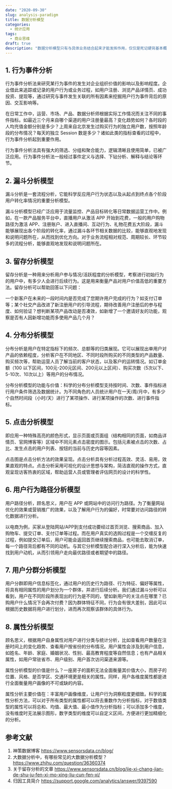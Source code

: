 ```yaml
---
date: "2020-09-30"
slug: analysis-paradigm
title: 数据分析模型
categories:
  - 统计应用
tags:
  - 商业思维
draft: true
description: "数据分析模型只有与具体业务结合起来才能发挥作用，仅仅是死记硬背基本概念是不够的。这里仅仅罗列一些网上抄来的资料，出处见参考文献，以后会就具体案例具体分析"
---
```



## 1. 行为事件分析

行为事件分析法来研究某行为事件的发生对企业组织价值的影响以及影响程度。企业借此来追踪或记录的用户行为或业务过程，如用户注册、浏览产品详情页、成功投资、提现等，通过研究与事件发生关联的所有因素来挖掘用户行为事件背后的原因、交互影响等。

在日常工作中，运营、市场、产品、数据分析师根据实际工作情况而关注不同的事件指标。如最近三个月来自哪个渠道的用户注册量最高？变化趋势如何？各时段的人均充值金额分别是多少？上周来自北京发生过购买行为的独立用户数，按照年龄段的分布情况？每天的独立 Session 数是多少？诸如此类的指标查看的过程中，行为事件分析起到重要作用。

行为事件分析法具有强大的筛选、分组和聚合能力，逻辑清晰且使用简单，已被广泛应用。行为事件分析法一般经过事件定义与选择、下钻分析、解释与结论等环节。

## 2. 漏斗分析模型

漏斗分析是一套流程分析，它能科学反应用户行为状态以及从起点到终点各个阶段用户转化率情况的重要分析模型。

漏斗分析模型已经广泛应用于流量监控、产品目标转化等日常数据运营工作中。例如，在一款产品服务平台中，直播用户从激活 APP 开始到花费，一般的用户购物路径为激活 APP、注册账户、进入直播间、互动行为、礼物花费五大阶段，漏斗能够展现出各个阶段的转化率，通过漏斗各环节相关数据的比较，能够直观地发现和说明问题所在，从而找到优化方向。对于业务流程相对规范、周期较长、环节较多的流程分析，能够直观地发现和说明问题所在。

## 3. 留存分析模型

留存分析是一种用来分析用户参与情况/活跃程度的分析模型，考察进行初始行为的用户中，有多少人会进行后续行为。这是用来衡量产品对用户价值高低的重要方法。留存分析可以帮助回答以下问题：

一个新客户在未来的一段时间内是否完成了您期许用户完成的行为？如支付订单等；某个社交产品改进了新注册用户的引导流程，期待改善用户注册后的参与程度、如何验证？想判断某项产品改动是否凑效，如新增了一个邀请好友的功能，观察是否有人因新增功能而多使用产品几个月？


## 4. 分布分析模型

分布分析是用户在特定指标下的频次、总额等的归类展现。它可以展现出单用户对产品的依赖程度，分析客户在不同地区、不同时段所购买的不同类型的产品数量、购买频次等，帮助运营人员了解当前的客户状态，以及客户的运转情况。如订单金额（100 以下区间，100元-200元区间、200元以上区间）、购买次数（5次以下、5-10次、10次以上）等用户的分布情况。

分布分析模型的功能与价值：科学的分布分析模型支持按时间、次数、事件指标进行用户条件筛选及数据统计。为不同角色的人员统计用户在一天/周/月中，有多少个自然时间段（小时/天）进行了某项操作、进行某项操作的次数、进行事件指标。

## 5. 点击分析模型

即应用一种特殊高亮的颜色形式，显示页面或页面组（结构相同的页面，如商品详情页、官网博客等）区域中不同元素点击密度的图示。包括元素被点击的次数、占比、发生点击的用户列表、按钮的当前与历史内容等因素。

点击图是点击分析方法的效果呈现。点击分析具有分析过程高效、灵活、易用，效果直观的特点。点击分析采用可视化的设计思想与架构，简洁直观的操作方式，直观呈现访客热衷的区域，帮助运营人员或管理者评估网页的设计的科学性。

## 6. 用户行为路径分析模型

用户路径分析，顾名思义，用户在 APP 或网站中的访问行为路径。为了衡量网站优化的效果或营销推广的效果，以及了解用户行为的偏好，时常要对访问路径的转化数据进行分析。

以电商为例，买家从登陆网站/APP到支付成功要经过首页浏览、搜索商品、加入购物车、提交订单、支付订单等过程。而在用户真实的选购过程是一个交缠反复的过程，例如提交订单后，用户可能会返回首页继续搜索商品，也可能去取消订单，每一个路径背后都有不同的动机。与其它分析模型配合进行深入分析后，能为快速找到用户动机，从而引领用户走向最优路径或者期望中的路径。

## 7. 用户分群分析模型

用户分群即用户信息标签化，通过用户的历史行为路径、行为特征、偏好等属性，将具有相同属性的用户划分为一个群体，并进行后续分析。我们通过漏斗分析可以看到，用户在不同阶段所表现出的行为是不同的，譬如新用户的关注点在哪里？已购用户什么情况下会再次付费？因为群体特征不同，行为会有很大差别，因此可以根据历史数据将用户进行划分，进而再次观察该群体的具体行为。

## 8. 属性分析模型

顾名思义，根据用户自身属性对用户进行分类与统计分析，比如查看用户数量在注册时间上的变化趋势、查看用户按省份的分布情况。用户属性会涉及到用户信息，如姓名、年龄、家庭、婚姻状况、性别、最高教育程度等自然信息；也有产品相关属性，如用户常驻省市、用户级别、用户首次访问渠道来源等。

属性分析模型的价值是什么？一座房子的面积无法全面衡量其价值大小，而房子的位置、风格、是否学区、交通环境更是相关的属性。同样，用户各维度属性都是进行全面衡量用户画像的不可或缺的内容。

属性分析主要价值在：丰富用户画像维度，让用户行为洞察粒度更细致。科学的属性分析方法，可以对于所有类型的属性都可以将去重数作为分析指标，对于数值类型的属性可以将总和、均值、最大值、最小值作为分析指标；可以添加多个维度，没有维度时无法展示图形，数字类型的维度可以自定义区间，方便进行更加精细化的分析。


## 参考文献

1. 神策数据博客 <https://www.sensorsdata.cn/blog/>
1. 大数据分析中，有哪些常见的大数据分析模型？ <https://www.zhihu.com/question/36360374>
1. 关于留存分析的文章 <https://www.sensorsdata.cn/blog/jie-xi-chang-jian-de-shu-ju-fen-xi-mo-xing-liu-cun-fen-xi/>
1. 归因工具简介 <https://support.google.com/analytics/answer/9397590>
